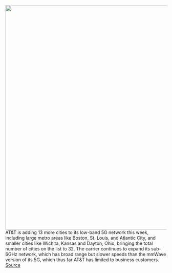 <img src='https://cdn.vox-cdn.com/thumbor/ysYIo9wbqYVWR7dykrEC3-_OrvE=/0x0:2040x1360/1200x800/filters:focal(857x517:1183x843)/cdn.vox-cdn.com/uploads/chorus_image/image/66257153/acastro_180322_1777_0001.0.jpg' width='700px' /><br/>
AT&T is adding 13 more cities to its low-band 5G network this week, including large metro areas like Boston, St. Louis, and Atlantic City, and smaller cities like Wichita, Kansas and Dayton, Ohio, bringing the total number of cities on the list to 32. The carrier continues to expand its sub-6GHz network, which has broad range but slower speeds than the mmWave version of its 5G, which thus far AT&T has limited to business customers.
<a href='https://www.theverge.com/2020/2/5/21125068/att-5g-low-band-cities-availablity-network-range-speed'> Source <a/>